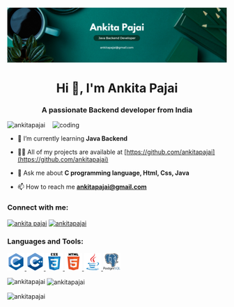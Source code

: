 ![logo](https://github.com/ankitapajai/ankitapajai/blob/main/Green%20Simple%20Personal%20LinkedIn%20Banner.png)
<h1 align="center">Hi 👋, I'm Ankita Pajai</h1>
<h3 align="center">A passionate Backend developer from India</h3>

<img align="right" alt = "coding" width ="400" src = "https://i.pinimg.com/originals/e7/26/c7/e726c74ac081eed50feee1433d12c998.gif">

<p align="left"> <img src="https://komarev.com/ghpvc/?username=ankitapajai&label=Profile%20views&color=0e75b6&style=flat" alt="ankitapajai" /> </p>

- 🌱 I’m currently learning **Java Backend**

- 👨‍💻 All of my projects are available at [https://github.com/ankitapajai](https://github.com/ankitapajai)

- 💬 Ask me about **C programming language, Html, Css, Java**

- 📫 How to reach me **ankitapajai@gmail.com**

<h3 align="left">Connect with me:</h3>
<p align="left">
<a href="https://linkedin.com/in/ankita pajai" target="blank"><img align="center" src="https://raw.githubusercontent.com/rahuldkjain/github-profile-readme-generator/master/src/images/icons/Social/linked-in-alt.svg" alt="ankita pajai" height="30" width="40" /></a>
<a href="https://www.leetcode.com/ankitapajai" target="blank"><img align="center" src="https://raw.githubusercontent.com/rahuldkjain/github-profile-readme-generator/master/src/images/icons/Social/leet-code.svg" alt="ankitapajai" height="30" width="40" /></a>
</p>

<h3 align="left">Languages and Tools:</h3>
<p align="left"> <a href="https://www.cprogramming.com/" target="_blank" rel="noreferrer"> <img src="https://raw.githubusercontent.com/devicons/devicon/master/icons/c/c-original.svg" alt="c" width="40" height="40"/> </a> <a href="https://www.w3schools.com/cpp/" target="_blank" rel="noreferrer"> <img src="https://raw.githubusercontent.com/devicons/devicon/master/icons/cplusplus/cplusplus-original.svg" alt="cplusplus" width="40" height="40"/> </a> <a href="https://www.w3schools.com/css/" target="_blank" rel="noreferrer"> <img src="https://raw.githubusercontent.com/devicons/devicon/master/icons/css3/css3-original-wordmark.svg" alt="css3" width="40" height="40"/> </a> <a href="https://www.w3.org/html/" target="_blank" rel="noreferrer"> <img src="https://raw.githubusercontent.com/devicons/devicon/master/icons/html5/html5-original-wordmark.svg" alt="html5" width="40" height="40"/> </a> <a href="https://www.java.com" target="_blank" rel="noreferrer"> <img src="https://raw.githubusercontent.com/devicons/devicon/master/icons/java/java-original.svg" alt="java" width="40" height="40"/> </a> <a href="https://www.postgresql.org" target="_blank" rel="noreferrer"> <img src="https://raw.githubusercontent.com/devicons/devicon/master/icons/postgresql/postgresql-original-wordmark.svg" alt="postgresql" width="40" height="40"/> </a> </p>

<p><img align="left" src="https://github-readme-stats.vercel.app/api/top-langs?username=ankitapajai&show_icons=true&locale=en&layout=compact" alt="ankitapajai" /></p>

<p>&nbsp;<img align="center" src="https://github-readme-stats.vercel.app/api?username=ankitapajai&show_icons=true&locale=en" alt="ankitapajai" /></p>

<p><img align="center" src="https://github-readme-streak-stats.herokuapp.com/?user=ankitapajai&" alt="ankitapajai" /></p>
